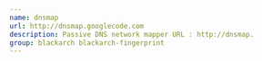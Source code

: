 ```yaml
---
name: dnsmap
url: http://dnsmap.googlecode.com
description: Passive DNS network mapper URL : http://dnsmap.
group: blackarch blackarch-fingerprint
---
```


